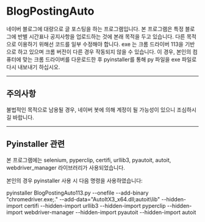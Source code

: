 # BlogPostingAuto

 네이버 블로그에 대량으로 글 포스팅을 하는 프로그램입니다. 
 본 프로그램은 특정 블로그에 반별 시간표나 공지사항을 업로드하는 것에 본래 목적을 두고 있습니다. 다른 목적으로 이용하기 위해선 코드를 일부 수정해야 합니다. 
 exe 는 크롬 드라이버 113을 기반으로 하고 있으며 크롬 버전이 다른 경우 작동되지 않을 수 있습니다. 이 경우, 본인의 컴퓨터에 맞는 크롬 드라이버를 다운로드한 후 pyinstaller를 통해 py 파일을 exe 파일로 다시 내보내기 하십시오.

-------------------------------
주의사항
-------------------------------
불법적인 목적으로 남용될 경우, 네이버 봇에 의해 계정이 될 가능성이 있으니 조심하시길 바랍니다.

-------------------------------
Pyinstaller 관련
-------------------------------
본 프로그램에는
selenium, pyperclip, certifi, urllib3, pyautoit, autoit, webdriver_manager 라이브러리가 사용되었습니다.

본인의 경우 pyinstaller 사용 시 다음 명령을 사용하였습니다:

pyinstaller BlogPostingAuto113.py --onefile --add-binary "chromedriver.exe;." --add-data="AutoItX3_x64.dll;autoit\lib" --hidden-import certifi --hidden-import urllib3 --hidden-import pyperclip --hidden-import webdriver-manager --hidden-import pyautoit --hidden-import autoit
